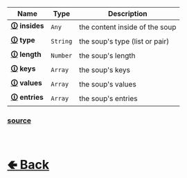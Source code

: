 | Name | Type | Description
| - | - | - |
| <b>[🛈](https://github.com/shysolocup/stews/wiki/Soup.insides) insides</b> | `Any` | the content inside of the soup |
| <b>[🛈](https://github.com/shysolocup/stews/wiki/Soup.type) type</b> | `String` | the soup's type (list or pair) |
| <b>[🛈](https://github.com/shysolocup/stews/wiki/Soup.length) length</b> | `Number` | the soup's length |
| <b>[🛈](https://github.com/shysolocup/stews/wiki/Soup.keys) keys</b> | `Array` | the soup's keys |
| <b>[🛈](https://github.com/shysolocup/stews/wiki/Soup.values) values</b> | `Array` | the soup's values |
| <b>[🛈](https://github.com/shysolocup/stews/wiki/Soup.entries) entries</b> | `Array` | the soup's entries |

### [source](https://github.com/shysolocup/stews/tree/main/src/Soup/properties)

<br> <h1> [🢀 Back](https://github.com/shysolocup/stews/wiki/Soup) </h1>